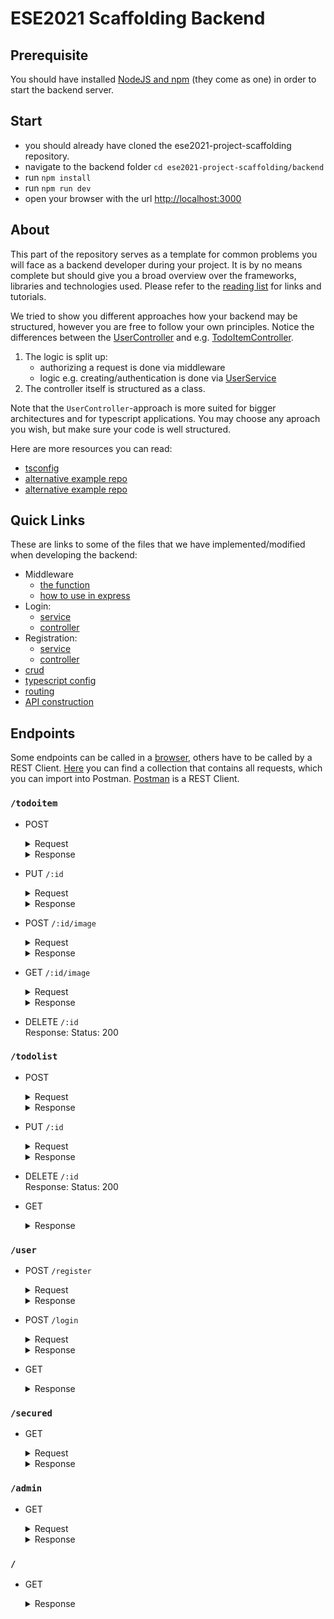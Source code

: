 # ESE2021 Scaffolding Backend

## Prerequisite
You should have installed [NodeJS and npm](https://nodejs.org/en/download/) (they come as one) in order to start the backend server.

## Start
- you should already have cloned the ese2021-project-scaffolding repository.
- navigate to the backend folder `cd ese2021-project-scaffolding/backend`
- run `npm install`
- run `npm run dev`
- open your browser with the url [http://localhost:3000](http://localhost:3000/)

## About
This part of the repository serves as a template for common problems you will face as a backend developer during your project. It is by no means complete but should give you a broad overview over the frameworks, libraries and technologies used. Please refer to the [reading list](https://github.com/scg-unibe-ch/ese2021/wiki/Reading-list) for links and tutorials.

We tried to show you different approaches how your backend may be structured, however you are free to follow your own principles.
Notice the differences between the [UserController](./src/controllers/user.controller.ts) and e.g. [TodoItemController](./src/controllers/todoitem.controller.ts). 

1. The logic is split up:
	- authorizing a request is done via middleware
	- logic e.g. creating/authentication is done via [UserService](./src/services/user.service.ts)
2. The controller itself is structured as a class.

Note that the `UserController`-approach is more suited for bigger architectures and for typescript applications. You may choose any aproach you wish, but make sure your code is well structured.

Here are more resources you can read: 

- [tsconfig](https://www.typescriptlang.org/docs/handbook/tsconfig-json.html)
- [alternative example repo](https://github.com/maximegris/typescript-express-sequelize)
- [alternative example repo](https://developer.okta.com/blog/2018/11/15/node-express-typescript)

## Quick Links
These are links to some of the files that we have implemented/modified when developing the backend:

- Middleware
	- [the function](./src/middlewares/checkAuth.ts)
	- [how to use in express](./src/controllers/secured.controller.ts)
- Login: 
	- [service](./src/services/user.service.ts)
	- [controller](./src/controllers/user.controller.ts)
- Registration:
	- [service](./src/services/user.service.ts)
	- [controller](./src/controllers/user.controller.ts)
- [crud](./src/controllers/todolist.controller.ts)
- [typescript config](./src/tsconfig.json)
- [routing](./src/controllers)
- [API construction](./src/server.ts)

## Endpoints
Some endpoints can be called in a [browser](http://localhost:3000), others have to be called by a REST Client. [Here](./postman_collection) you can find a collection that contains all requests, which you can import into Postman. [Postman](https://www.postman.com/) is a REST Client.

### `/todoitem`
- POST

	<details>
		<summary>Request</summary>

	```json
		{
			"name": "string",
			"done": "boolean",
			"todoListId":"number"
		}
	```

	</details>


	<details>
		<summary>Response</summary>

		Code: 200
		Body:

	```json
	{
		"todoItemId": "number",
		"name": "string",
		"done": "boolean",
		"todoListId":"number"
	}
	```
</details>

- PUT `/:id`

	<details>
		<summary>Request</summary>

	```json
		{
			"name": "string",
			"done": "boolean",
			"todoListId":"number"
		}
	```

	</details>


	<details>
		<summary>Response</summary>

		Code: 200
		Body:

	```json
	{
		"todoItemId": "number",
		"name": "string",
		"done": "boolean",
		"todoListId":"number"
	}
	```
</details>

- POST `/:id/image`

	<details>
		<summary>Request</summary>

	```json
		{
			"filename": "File",
		}
	```

	</details>


	<details>
		<summary>Response</summary>

		Code: 200
		Body:

	```json
	{
		"imageId": "number"
		"fileName": "string",
		"todoItem": "number",
		"updatedAt": "string",
		"createdAt": "string"
	}
	```
</details>

- GET `/:id/image`

	<details>
		<summary>Request</summary>

	```json
		{}
	```

	</details>


	<details>
		<summary>Response</summary>

		Code: 200
		Body:

	```json
	{
		"imageId": "number"
		"fileName": "string",
		"todoItem": "number",
		"updatedAt": "string",
		"createdAt": "string"
	}
	```
</details>

- DELETE `/:id`<br/>
	Response: Status: 200

### `/todolist`
- POST
	<details>
		<summary>Request</summary>

		Code: 200
		Body:
	```json
	{
		"name":"string"
	}

	```
	</details>
	<details>
		<summary>Response</summary>

		Code: 200
		Body:
	```json
	{
		"todoListId": "number",
		"name":"string"
	}

	```
	</details>

- PUT `/:id`
	<details>
		<summary>Request</summary>

		Code: 200
		Body:
	```json
	{
		"name":"string"
	}

	```
	</details>
	<details>
		<summary>Response</summary>

		Code: 200
		Body:
	```json
	{
		"todoListId": "number",
		"name":"string"
	}

	```
	</details>

- DELETE `/:id`<br>
	Response: Status: 200

- GET
	<details>
		<summary>Response</summary>

		Code: 200
		Body:
	```json
	{
		"todoListId": "number",
		"name":"string",
		"todoItems":"TodoItem[]"
	}
	```
	</details>

### `/user`
- POST `/register`
	<details>
		<summary>Request</summary>

		Code: 200
		Body:
	```json
	{
		"userName":"string",
		"password":"stiring"
	}

	```
	</details>
	<details>
		<summary>Response</summary>

		Code: 200
		Body:
	```json
	{
		"userId": "number",
		"userName":"string",
		"password":"string(hashed)"
	}

	```
	</details>

- POST `/login`
	<details>
		<summary>Request</summary>

		Code: 200
		Body:
	```json
	{
		"userName":"string",
		"password":"string"
	}

	```
	</details>
	<details>
		<summary>Response</summary>

		Code: 200 || 403
		Body:
	```json
	{
		"user": {
			"userId":"string",
			"userName":"string",
			"password":"string(hashed)"
		},
		"token":"string"
	}

	```
	</details>

- GET
	<details>
		<summary>Response</summary>

		Code: 200
		Body:
	```json
	[
		{
			"userId":"string",
			"userName":"string",
			"password":"stirng(hashed)"
		},
		{
			"userId":"string",
			"userName":"string",
			"password":"stirng(hashed)"
		},
		...
	]

	```
	</details>

### `/secured`
- GET
	<details>
		<summary>Request</summary>


	Header: Authorization: Bearer  + `token`
	</details>

	<details>
		<summary>Response</summary>

		Code: 200 | 403
		Body:
	```json
	{
		"message":"string"
	}

	```
	</details>
	
### `/admin`
- GET
	<details>
		<summary>Request</summary>


	Header: Authorization: Bearer  + `token`
	</details>

	<details>
		<summary>Response</summary>

		Code: 200 | 403
		Body:
	```json
	{
		"message":"string"
	}

	```
	</details>

### `/`
- GET
	<details>
		<summary>Response</summary>

		Code: 200
		Body:
	```text
	<h1>Welcome to the ESE-2021 Course</h1><span style=\"font-size:100px;\">&#127881;</span>
	```
	</details>

